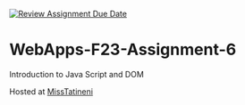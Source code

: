 [![Review Assignment Due Date](https://classroom.github.com/assets/deadline-readme-button-24ddc0f5d75046c5622901739e7c5dd533143b0c8e959d652212380cedb1ea36.svg)](https://classroom.github.com/a/b9NC0g7h)
# WebApps-F23-Assignment-6
Introduction to Java Script and DOM

Hosted at [MissTatineni](https://44-563-webapps-f23.github.io/44563-webapps-f23-assignment6-MissTatineni/author.html)

